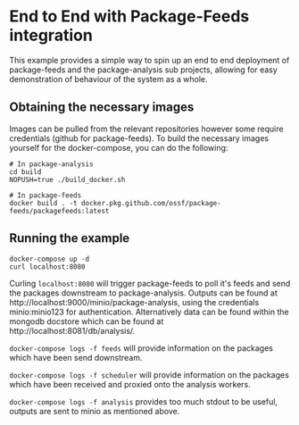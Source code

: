 # End to End with Package-Feeds integration

This example provides a simple way to spin up an end to end deployment of package-feeds and the package-analysis sub projects, allowing for easy demonstration of behaviour of the system as a whole.

## Obtaining the necessary images

Images can be pulled from the relevant repositories however some require credentials (github for package-feeds).
To build the necessary images yourself for the docker-compose, you can do the following:

```
# In package-analysis
cd build
NOPUSH=true ./build_docker.sh

# In package-feeds
docker build . -t docker.pkg.github.com/ossf/package-feeds/packagefeeds:latest
```

## Running the example

```
docker-compose up -d
curl localhost:8080
```

Curling `localhost:8080` will trigger package-feeds to poll it's feeds and send the packages downstream to package-analysis. Outputs can be found at http://localhost:9000/minio/package-analysis,
using the credentials minio:minio123 for authentication. Alternatively data can be found within the mongodb docstore which can be found at http://localhost:8081/db/analysis/.

`docker-compose logs -f feeds` will provide information on the packages which have been send downstream.

`docker-compose logs -f scheduler` will provide information on the packages which have been received and proxied onto the analysis workers.

`docker-compose logs -f analysis` provides too much stdout to be useful, outputs are sent to minio as mentioned above.
